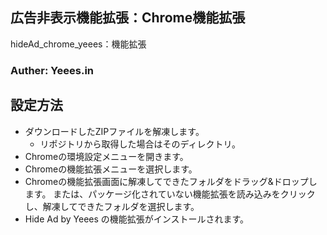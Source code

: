 ## 広告非表示機能拡張：Chrome機能拡張
hideAd_chrome_yeees：機能拡張

### Auther: Yeees.in

## 設定方法

* ダウンロードしたZIPファイルを解凍します。
  * リポジトリから取得した場合はそのディレクトリ。
* Chromeの環境設定メニューを開きます。
* Chromeの機能拡張メニューを選択します。
* Chromeの機能拡張画面に解凍してできたフォルダをドラッグ&ドロップします。 または、パッケージ化されていない機能拡張を読み込みをクリックし、解凍してできたフォルダを選択します。
* Hide Ad by Yeees の機能拡張がインストールされます。


